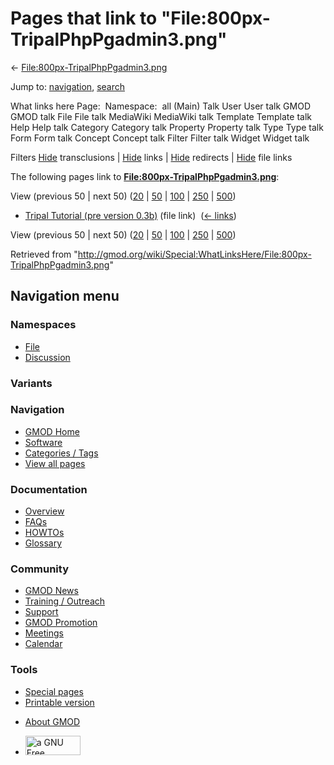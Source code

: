 <div id="mw-page-base" class="noprint">

</div>

<div id="mw-head-base" class="noprint">

</div>

<div id="content" class="mw-body" role="main">

<span id="top"></span>

<div id="mw-js-message" style="display:none;">

</div>



# <span dir="auto">Pages that link to "File:800px-TripalPhpPgadmin3.png"</span>

<div id="bodyContent">

<div id="contentSub">

←
[File:800px-TripalPhpPgadmin3.png](/wiki/File:800px-TripalPhpPgadmin3.png "File:800px-TripalPhpPgadmin3.png")

</div>

<div id="jump-to-nav" class="mw-jump">

Jump to: [navigation](#mw-navigation), [search](#p-search)

</div>

<div id="mw-content-text">

What links here Page:  Namespace:  all (Main) Talk User User talk GMOD
GMOD talk File File talk MediaWiki MediaWiki talk Template Template talk
Help Help talk Category Category talk Property Property talk Type Type
talk Form Form talk Concept Concept talk Filter Filter talk Widget
Widget talk

Filters
[Hide](/mediawiki/index.php?title=Special:WhatLinksHere/File:800px-TripalPhpPgadmin3.png&hidetrans=1 "Special:WhatLinksHere/File:800px-TripalPhpPgadmin3.png")
transclusions \|
[Hide](/mediawiki/index.php?title=Special:WhatLinksHere/File:800px-TripalPhpPgadmin3.png&hidelinks=1 "Special:WhatLinksHere/File:800px-TripalPhpPgadmin3.png")
links \|
[Hide](/mediawiki/index.php?title=Special:WhatLinksHere/File:800px-TripalPhpPgadmin3.png&hideredirs=1 "Special:WhatLinksHere/File:800px-TripalPhpPgadmin3.png")
redirects \|
[Hide](/mediawiki/index.php?title=Special:WhatLinksHere/File:800px-TripalPhpPgadmin3.png&hideimages=1 "Special:WhatLinksHere/File:800px-TripalPhpPgadmin3.png")
file links

The following pages link to
**[File:800px-TripalPhpPgadmin3.png](/wiki/File:800px-TripalPhpPgadmin3.png "File:800px-TripalPhpPgadmin3.png")**:

View (previous 50 \| next 50)
([20](/mediawiki/index.php?title=Special:WhatLinksHere/File:800px-TripalPhpPgadmin3.png&limit=20 "Special:WhatLinksHere/File:800px-TripalPhpPgadmin3.png")
\|
[50](/mediawiki/index.php?title=Special:WhatLinksHere/File:800px-TripalPhpPgadmin3.png&limit=50 "Special:WhatLinksHere/File:800px-TripalPhpPgadmin3.png")
\|
[100](/mediawiki/index.php?title=Special:WhatLinksHere/File:800px-TripalPhpPgadmin3.png&limit=100 "Special:WhatLinksHere/File:800px-TripalPhpPgadmin3.png")
\|
[250](/mediawiki/index.php?title=Special:WhatLinksHere/File:800px-TripalPhpPgadmin3.png&limit=250 "Special:WhatLinksHere/File:800px-TripalPhpPgadmin3.png")
\|
[500](/mediawiki/index.php?title=Special:WhatLinksHere/File:800px-TripalPhpPgadmin3.png&limit=500 "Special:WhatLinksHere/File:800px-TripalPhpPgadmin3.png"))

- [Tripal Tutorial (pre version
  0.3b)](/wiki/Tripal_Tutorial_(pre_version_0.3b) "Tripal Tutorial (pre version 0.3b)")
  (file link) ‎ <span class="mw-whatlinkshere-tools">([←
  links](/mediawiki/index.php?title=Special:WhatLinksHere&target=Tripal+Tutorial+%28pre+version+0.3b%29 "Special:WhatLinksHere"))</span>

View (previous 50 \| next 50)
([20](/mediawiki/index.php?title=Special:WhatLinksHere/File:800px-TripalPhpPgadmin3.png&limit=20 "Special:WhatLinksHere/File:800px-TripalPhpPgadmin3.png")
\|
[50](/mediawiki/index.php?title=Special:WhatLinksHere/File:800px-TripalPhpPgadmin3.png&limit=50 "Special:WhatLinksHere/File:800px-TripalPhpPgadmin3.png")
\|
[100](/mediawiki/index.php?title=Special:WhatLinksHere/File:800px-TripalPhpPgadmin3.png&limit=100 "Special:WhatLinksHere/File:800px-TripalPhpPgadmin3.png")
\|
[250](/mediawiki/index.php?title=Special:WhatLinksHere/File:800px-TripalPhpPgadmin3.png&limit=250 "Special:WhatLinksHere/File:800px-TripalPhpPgadmin3.png")
\|
[500](/mediawiki/index.php?title=Special:WhatLinksHere/File:800px-TripalPhpPgadmin3.png&limit=500 "Special:WhatLinksHere/File:800px-TripalPhpPgadmin3.png"))

</div>

<div class="printfooter">

Retrieved from
"<http://gmod.org/wiki/Special:WhatLinksHere/File:800px-TripalPhpPgadmin3.png>"

</div>

<div id="catlinks" class="catlinks catlinks-allhidden">

</div>

<div class="visualClear">

</div>

</div>

</div>

<div id="mw-navigation">

## Navigation menu

<div id="mw-head">



<div id="left-navigation">

<div id="p-namespaces" class="vectorTabs" role="navigation"
aria-labelledby="p-namespaces-label">

### Namespaces

- <span id="ca-nstab-image"><a href="/wiki/File:800px-TripalPhpPgadmin3.png" accesskey="c"
  title="View the file page [c]">File</a></span>
- <span id="ca-talk"><a
  href="/mediawiki/index.php?title=File_talk:800px-TripalPhpPgadmin3.png&amp;action=edit&amp;redlink=1"
  accesskey="t"
  title="Discussion about the content page [t]">Discussion</a></span>

</div>

<div id="p-variants" class="vectorMenu emptyPortlet" role="navigation"
aria-labelledby="p-variants-label">

### 

### Variants[](#)

<div class="menu">

</div>

</div>

</div>

<div id="right-navigation">





</div>



</div>

</div>

</div>

<div id="mw-panel">

<div id="p-logo" role="banner">

<a href="/wiki/Main_Page"
style="background-image: url(http://gmod.org/images/GMOD-cogs.png);"
title="Visit the main page"></a>

</div>

<div id="p-Navigation" class="portal" role="navigation"
aria-labelledby="p-Navigation-label">

### Navigation

<div class="body">

- <span id="n-GMOD-Home">[GMOD Home](/wiki/Main_Page)</span>
- <span id="n-Software">[Software](/wiki/GMOD_Components)</span>
- <span id="n-Categories-.2F-Tags">[Categories /
  Tags](/wiki/Categories)</span>
- <span id="n-View-all-pages">[View all
  pages](/wiki/Special:AllPages)</span>

</div>

</div>

<div id="p-Documentation" class="portal" role="navigation"
aria-labelledby="p-Documentation-label">

### Documentation

<div class="body">

- <span id="n-Overview">[Overview](/wiki/Overview)</span>
- <span id="n-FAQs">[FAQs](/wiki/Category:FAQ)</span>
- <span id="n-HOWTOs">[HOWTOs](/wiki/Category:HOWTO)</span>
- <span id="n-Glossary">[Glossary](/wiki/Glossary)</span>

</div>

</div>

<div id="p-Community" class="portal" role="navigation"
aria-labelledby="p-Community-label">

### Community

<div class="body">

- <span id="n-GMOD-News">[GMOD News](/wiki/GMOD_News)</span>
- <span id="n-Training-.2F-Outreach">[Training /
  Outreach](/wiki/Training_and_Outreach)</span>
- <span id="n-Support">[Support](/wiki/Support)</span>
- <span id="n-GMOD-Promotion">[GMOD
  Promotion](/wiki/GMOD_Promotion)</span>
- <span id="n-Meetings">[Meetings](/wiki/Meetings)</span>
- <span id="n-Calendar">[Calendar](/wiki/Calendar)</span>

</div>

</div>

<div id="p-tb" class="portal" role="navigation"
aria-labelledby="p-tb-label">

### Tools

<div class="body">

- <span id="t-specialpages"><a href="/wiki/Special:SpecialPages" accesskey="q"
  title="A list of all special pages [q]">Special pages</a></span>
- <span id="t-print"><a
  href="/mediawiki/index.php?title=Special:WhatLinksHere/File:800px-TripalPhpPgadmin3.png&amp;printable=yes"
  rel="alternate" accesskey="p"
  title="Printable version of this page [p]">Printable version</a></span>

</div>

</div>

</div>

</div>

<div id="footer" role="contentinfo">

- <span id="footer-places-about">[About
  GMOD](/wiki/GMOD:About "GMOD:About")</span>

<!-- -->

- <span id="footer-copyrightico">[<img src="http://www.gnu.org/graphics/gfdl-logo-small.png" width="88"
  height="31" alt="a GNU Free Documentation License" />](http://www.gnu.org/licenses/fdl-1.3.html)</span>


<div style="clear:both">

</div>

</div>
